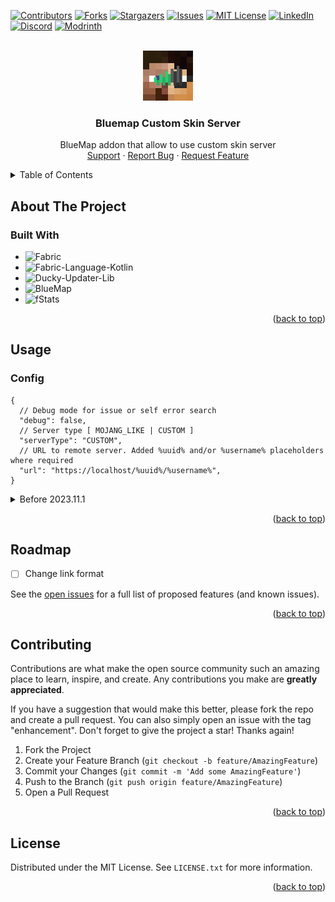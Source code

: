 <a name="readme-top"></a>

[![Contributors][contributors-shield]][contributors-url]
[![Forks][forks-shield]][forks-url]
[![Stargazers][stars-shield]][stars-url]
[![Issues][issues-shield]][issues-url]
[![MIT License][license-shield]][license-url]
[![LinkedIn][linkedin-shield]][linkedin-url]
[![Discord][discord-shield]][discord-url]
[![Modrinth][modrinth-shield]][modrinth-url]

<br />
<div align="center">
  <a href="https://github.com/syorito-hatsuki/bluemap-custom-skin-server">
    <img src="https://github.com/syorito-hatsuki/bluemap-custom-skin-server/blob/master/src/main/resources/assets/bluemap_custom_skin_server/icon.png?raw=true" alt="Logo" width="80" height="80">
  </a>

<h3 align="center">Bluemap Custom Skin Server</h3>

  <p align="center">
    BlueMap addon that allow to use custom skin server
    <br />
    <a href="https://discord.com/invite/zmkyJa3">Support</a>
    ·
    <a href="https://github.com/syorito-hatsuki/bluemap-custom-skin-server/issues">Report Bug</a>
    ·
    <a href="https://github.com/syorito-hatsuki/bluemap-custom-skin-server/issues">Request Feature</a>
  </p>
</div>

<details>
  <summary>Table of Contents</summary>
  <ol>
    <li>
      <a href="#about-the-project">About The Project</a>
      <ul>
        <li><a href="#built-with">Built With</a></li>
      </ul>
    </li>
    <li>
      <a href="#usage">Usage</a>
      <ul>
        <li><a href="#config">Config</a></li>
      </ul>
    </li>
    <li><a href="#roadmap">Roadmap</a></li>
    <li><a href="#contributing">Contributing</a></li>
    <li><a href="#license">License</a></li>
  </ol>
</details>

## About The Project

### Built With

* ![Fabric][fabric]
* ![Fabric-Language-Kotlin][fabric-language-kotlin]
* ![Ducky-Updater-Lib][ducky-updater-lib]
* ![BlueMap][bluemap]
* ![fStats][fstats]

<p align="right">(<a href="#readme-top">back to top</a>)</p>

## Usage

### Config

```json5
{
  // Debug mode for issue or self error search 
  "debug": false,
  // Server type [ MOJANG_LIKE | CUSTOM ]
  "serverType": "CUSTOM",
  // URL to remote server. Added %uuid% and/or %username% placeholders where required
  "url": "https://localhost/%uuid%/%username%",
}
```

<details>
    <summary>Before 2023.11.1</summary>

```json5
{
  // Debug mode for issue or self error search 
  "debug": false,
  // Server type [ MOJANG_LIKE | CUSTOM ]
  "serverType": "MOJANG",
  // Here u must put custom link. Examples u can see below
  "customSkinServerUrl": "https://localhost/",
  // This params supported only by CUSTOM server type
  "custom": {
    // Text after username in request url. As example for https://mcskins.top/ need ".png"
    "suffix": "",
    // Type of search param [ NAME | UUID ]
    "getSkinBy": "NAME",
    // Name case [ LOWER | UPPER | DEFAULT ]. As example for https://mcskins.top/ need LOWER
    "skinByCase": "LOWER"
  }
}
```

</details>

<p align="right">(<a href="#readme-top">back to top</a>)</p>

## Roadmap

- [ ] Change link format

See the [open issues](https://github.com/syorito-hatsuki/bluemap-custom-skin-server/issues) for a full list of proposed features (and known issues).

<p align="right">(<a href="#readme-top">back to top</a>)</p>

## Contributing

Contributions are what make the open source community such an amazing place to learn, inspire, and create. Any contributions you make are **greatly appreciated**.

If you have a suggestion that would make this better, please fork the repo and create a pull request. You can also simply open an issue with the tag "enhancement".
Don't forget to give the project a star! Thanks again!

1. Fork the Project
2. Create your Feature Branch (`git checkout -b feature/AmazingFeature`)
3. Commit your Changes (`git commit -m 'Add some AmazingFeature'`)
4. Push to the Branch (`git push origin feature/AmazingFeature`)
5. Open a Pull Request

<p align="right">(<a href="#readme-top">back to top</a>)</p>

## License

Distributed under the MIT License. See `LICENSE.txt` for more information.

<p align="right">(<a href="#readme-top">back to top</a>)</p>

[contributors-shield]: https://img.shields.io/github/contributors/syorito-hatsuki/bluemap-custom-skin-server.svg?style=for-the-badge
[contributors-url]: https://github.com/syorito-hatsuki/bluemap-custom-skin-server/graphs/contributors
[forks-shield]: https://img.shields.io/github/forks/syorito-hatsuki/bluemap-custom-skin-server.svg?style=for-the-badge
[forks-url]: https://github.com/syorito-hatsuki/bluemap-custom-skin-server/network/members
[stars-shield]: https://img.shields.io/github/stars/syorito-hatsuki/bluemap-custom-skin-server.svg?style=for-the-badge
[stars-url]: https://github.com/syorito-hatsuki/bluemap-custom-skin-server/stargazers
[issues-shield]: https://img.shields.io/github/issues/syorito-hatsuki/bluemap-custom-skin-server?style=for-the-badge
[issues-url]: https://github.com/syorito-hatsuki/bluemap-custom-skin-server/issues
[license-shield]: https://img.shields.io/github/license/syorito-hatsuki/bluemap-custom-skin-server.svg?style=for-the-badge
[license-url]: https://github.com/syorito-hatsuki/bluemap-custom-skin-server/blob/master/LICENSE.txt
[linkedin-shield]: https://img.shields.io/badge/-LinkedIn-black.svg?style=for-the-badge&logo=linkedin&colorB=555
[linkedin-url]: https://linkedin.com/in/kit-lehto
[fabric]: https://img.shields.io/badge/fabric%20api-DBD0B4?style=for-the-badge
[fabric-language-kotlin]: https://img.shields.io/badge/fabric%20language%20kotlin-7F52FF?style=for-the-badge&logo=kotlin&logoColor=white
[ducky-updater-lib]: https://img.shields.io/badge/ducky%20updater%20lib-1bd96a?style=for-the-badge

[fstats]: https://img.shields.io/badge/fStats-111111?style=for-the-badge
[bluemap]: https://img.shields.io/badge/bluemap-2c84e4?style=for-the-badge
[discord-shield]: https://img.shields.io/discord/1032138561618726952?logo=discord&logoColor=white&style=for-the-badge&label=Discord
[discord-url]: https://discord.com/invite/zmkyJa3
[modrinth-shield]: https://img.shields.io/modrinth/v/bcss?label=Modrinth&style=for-the-badge
[modrinth-url]: https://modrinth.com/mod/yacg
